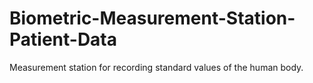 # Biometric-Measurement-Station-Patient-Data
Measurement station for recording standard values of the human body.
